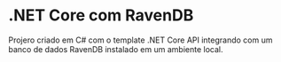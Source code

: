 # .NET Core com RavenDB

Projero criado em C# com o template .NET Core API integrando com um banco de dados RavenDB instalado em um ambiente local.
